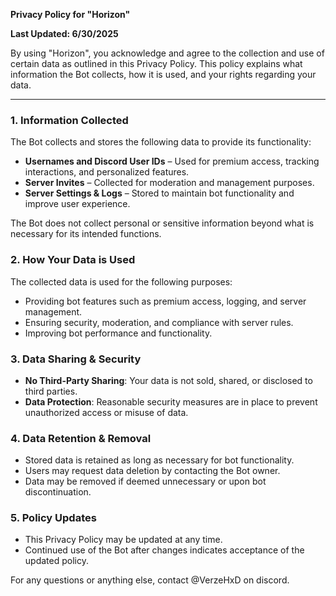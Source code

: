 **Privacy Policy for "Horizon"**

**Last Updated: 6/30/2025**

By using "Horizon", you acknowledge and agree to the collection and use of certain data as outlined in this Privacy Policy. This policy explains what information the Bot collects, how it is used, and your rights regarding your data.

---

### **1. Information Collected**
The Bot collects and stores the following data to provide its functionality:
- **Usernames and Discord User IDs** – Used for premium access, tracking interactions, and personalized features.
- **Server Invites** – Collected for moderation and management purposes.
- **Server Settings & Logs** – Stored to maintain bot functionality and improve user experience.

The Bot does not collect personal or sensitive information beyond what is necessary for its intended functions.

### **2. How Your Data is Used**
The collected data is used for the following purposes:
- Providing bot features such as premium access, logging, and server management.
- Ensuring security, moderation, and compliance with server rules.
- Improving bot performance and functionality.

### **3. Data Sharing & Security**
- **No Third-Party Sharing**: Your data is not sold, shared, or disclosed to third parties.
- **Data Protection**: Reasonable security measures are in place to prevent unauthorized access or misuse of data.

### **4. Data Retention & Removal**
- Stored data is retained as long as necessary for bot functionality.
- Users may request data deletion by contacting the Bot owner.
- Data may be removed if deemed unnecessary or upon bot discontinuation.

### **5. Policy Updates**
- This Privacy Policy may be updated at any time.
- Continued use of the Bot after changes indicates acceptance of the updated policy.

For any questions or anything else, contact @VerzeHxD on discord.
